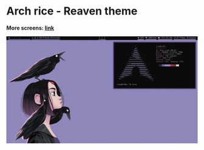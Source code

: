 # Arch rice - Reaven theme
**More screens: [link](https://imgur.com/a/wSH2B0o)**

![scrot](https://github.com/Alblubertarian/Dotfiles_Reaven/blob/master/Raven_Screen2.png)

